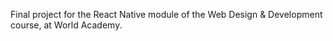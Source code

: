 Final project for the React Native module of the Web Design & Development course, at World Academy.
